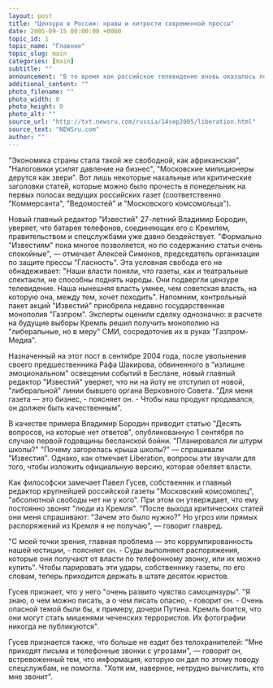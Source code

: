 ```yaml
---
layout: post
title: "Цензура в России: нравы и хитрости современной прессы"
date: 2005-09-15 00:00:00 +0000
topic_id: 1
topic_name: "Главное"
topic_slug: main
categories: [main]
subtitle: ""
announcement: "В то время как российское телевидение вновь оказалось под плотным контролем Кремля, некоторые газеты, в основном распространяемые в Москве и других крупных городах страны, судя по всему, сохранили свободу тона, пишет французская Liberation (перевод статьи публикует Inopressa.ru)."
additional_content: ""
photo_filename: ""
photo_width: 0
photo_height: 0
photo_alt: ""
source_url: "http://txt.newsru.com/russia/14sep2005/liberation.html"
source_text: "NEWSru.com"
author: ""
---
```

"Экономика страны стала такой же свободной, как африканская", "Налоговики усилят давление на бизнес", "Московские милиционеры дерутся как звери". Вот лишь некоторые нахальные или критические заголовки статей, которые можно было прочесть в понедельник на первых полосах ведущих российских газет (соответственно "Коммерсанта", "Ведомостей" и "Московского комсомольца").

Новый главный редактор "Известий" 27-летний Владимир Бородин, уверяет, что батарея телефонов, соединяющих его с Кремлем, правительством и спецслужбами уже давно бездействует. "Формально "Известиям" пока многое позволяется, но по содержанию статьи очень спокойные", &mdash; отмечает Алексей Симонов, председатель организации по защите прессы "Гласность". Эта условная свобода его не обнадеживает: "Наши власти поняли, что газеты, как и театральные спектакли, не способны поднять народы. Они подвергли цензуре телевидение. Наша нынешняя власть умнее, чем советская власть, на которую она, между тем, хочет походить". Напомним, контрольный пакет акций "Известий" приобрела недавно государственная монополия "Газпром". Эксперты оценили сделку однозначно: в расчете на будущие выборы Кремль решил получить монополию на "либеральные, но в меру" СМИ, сосредоточив их в руках "Газпром-Медиа".

Назначенный на этот пост в сентябре 2004 года, после увольнения своего предшественника Рафа Шакирова, обвиненного в "излишне эмоциональном" освещении событий в Беслане, новый главный редактор "Известий" уверяет, что ни на йоту не отступил от новой, "либеральной" линии бывшего органа Верховного Совета. "Для меня газета &mdash; это бизнес, - поясняет он. - Чтобы наш продукт продавался, он должен быть качественным".

В качестве примера Владимир Бородин приводит статью "Десять вопросов, на которые нет ответов", опубликованную 1 сентября по случаю первой годовщины бесланской бойни. "Планировался ли штурм школы?" "Почему загорелась крыша школы?" &mdash; спрашивали "Известия". Однако, как отмечает Liberation, вопросы эти звучали для того, чтобы изложить официальную версию, которая обеляет власти.

Как философски замечает Павел Гусев, собственник и главный редактор крупнейшей российской газеты "Московский комсомолец", "абсолютной свободы нет ни у кого". При этом он утверждает, что ему постоянно звонят "люди из Кремля". "После выхода критических статей они меня спрашивают: "Зачем это было нужно?" Но угроз или прямых распоряжений из Кремля я не получаю", &mdash; говорит главред.

"С моей точки зрения, главная проблема &mdash; это коррумпированность нашей юстиции, - поясняет он. - Суды выполняют распоряжения, которые они получают от власти по телефонному звонку, или их можно купить". Чтобы парировать эти удары, собственнику газеты, по его словам, теперь приходится держать в штате десяток юристов.

Гусев признает, что у него "очень развито чувство самоцензуры". "Я знаю, о чем можно писать, а о чем писать опасно, - говорит он. - Очень опасной темой были бы, к примеру, дочери Путина. Кремль боится, что они могут стать мишенями чеченских террористов. Их фотографии никогда не публикуются".

Гусев признается также, что больше не ездит без телохранителей: "Мне приходят письма и телефонные звонки с угрозами", &mdash; говорит он, встревоженный тем, что информация, которую он дал по этому поводу спецслужбам, не помогла. "Хотя им, наверное, нетрудно вычислить, кто мне звонит".
